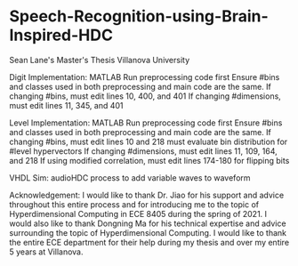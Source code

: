 # Speech-Recognition-using-Brain-Inspired-HDC
Sean Lane's Master's Thesis Villanova University

Digit Implementation:
  MATLAB
  Run preprocessing code first 
    Ensure #bins and classes used in both preprocessing and main code are the same.
      If changing #bins, must edit lines 10, 400, and 401 
      If changing #dimensions, must edit lines 11, 345, and 401
      
Level Implementation:
  MATLAB
  Run preprocessing code first 
    Ensure #bins and classes used in both preprocessing and main code are the same.
      If changing #bins, must edit lines 10 and 218 
        must evaluate bin distribution for #level hypervectors
      If changing #dimensions, must edit lines 11, 109, 164, and 218
        If using modified correlation, must edit lines 174-180 for flipping bits
        
  VHDL
    Sim: audioHDC process to add variable waves to waveform


Acknowledgement: I would like to thank Dr. Jiao for his support and advice throughout this entire process and for introducing me to the topic of Hyperdimensional Computing in ECE 8405 during the spring of 2021. I would also like to thank Dongning Ma for his technical expertise and advice surrounding the topic of Hyperdimensional Computing. I would like to thank the entire ECE department for their help during my thesis and over my entire 5 years at Villanova.
